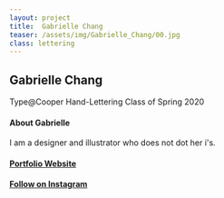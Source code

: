 ```yaml
---
layout: project
title:  Gabrielle Chang
teaser: /assets/img/Gabrielle_Chang/00.jpg
class: lettering
---
```

## Gabrielle Chang ##

Type@Cooper Hand-Lettering Class of Spring 2020

#### About Gabrielle ####
I am a designer and illustrator who does not dot her i's.
#### [Portfolio Website](https://gabriellechang.com/) ###
#### [Follow on Instagram](https://www.instagram.com/gabriellechang/) ###
